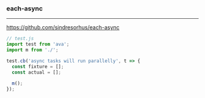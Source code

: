 ### each-async
---
https://github.com/sindresorhus/each-async

```js
// test.js
import test from 'ava';
import m from './';

test.cb('async tasks will run parallelly', t => {
  const fixture = [];
  const actual = [];
  
  m();
});

```

```
```

```
```


